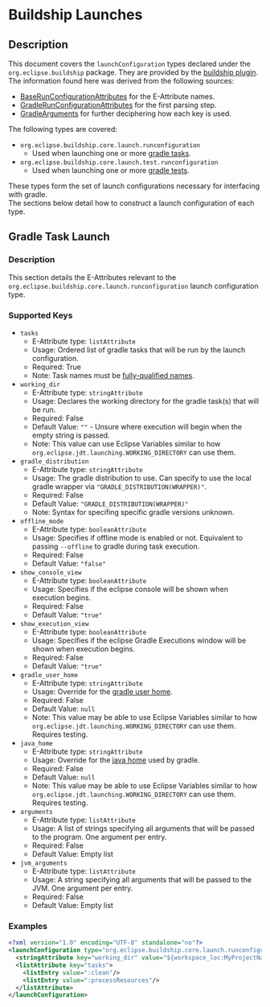 # Buildship Launches
## Description
This document covers the `launchConfiguration` types declared under the `org.eclipse.buildship` package. They are provided by the [buildship plugin](https://github.com/eclipse/buildship/tree/master). The information found here was derived from the following sources:
* [BaseRunConfigurationAttributes](https://github.com/eclipse/buildship/blob/master/org.eclipse.buildship.core/src/main/java/org/eclipse/buildship/core/internal/launch/BaseRunConfigurationAttributes.java) for the E-Attribute names.
* [GradleRunConfigurationAttributes](https://github.com/eclipse/buildship/blob/master/org.eclipse.buildship.core/src/main/java/org/eclipse/buildship/core/internal/launch/GradleRunConfigurationAttributes.java) for the first parsing step.
* [GradleArguments](https://github.com/eclipse/buildship/blob/master/org.eclipse.buildship.core/src/main/java/org/eclipse/buildship/core/internal/configuration/GradleArguments.java) for further deciphering how each key is used.

The following types are covered:
* `org.eclipse.buildship.core.launch.runconfiguration`
  * Used when launching one or more [gradle tasks](https://docs.gradle.org/current/userguide/more_about_tasks.html).
* `org.eclipse.buildship.core.launch.test.runconfiguration`
  * Used when launching one or more [gradle tests](https://docs.gradle.org/current/userguide/java_testing.html).

These types form the set of launch configurations necessary for interfacing with gradle.  
The sections below detail how to construct a launch configuration of each type.

## Gradle Task Launch
### Description
This section details the E-Attributes relevant to the `org.eclipse.buildship.core.launch.runconfiguration` launch configuration type.  
### Supported Keys
* `tasks`
  * E-Attribute type: `listAttribute`
  * Usage: Ordered list of gradle tasks that will be run by the launch configuration.
  * Required: True
  * Note: Task names must be [fully-qualified names](https://docs.gradle.org/current/userguide/intro_multi_project_builds.html#sec:executing_tasks_by_fully_qualified_name).
* `working_dir`
  * E-Attribute type: `stringAttribute`
  * Usage: Declares the working directory for the gradle task(s) that will be run.
  * Required: False
  * Default Value: `""` - Unsure where execution will begin when the empty string is passed.
  * Note: This value can use Eclipse Variables similar to how `org.eclipse.jdt.launching.WORKING_DIRECTORY` can use them.
* `gradle_distribution`
  * E-Attribute type: `stringAttribute`
  * Usage: The gradle distribution to use. Can specify to use the local gradle wrapper via `"GRADLE_DISTRIBUTION(WRAPPER)"`.
  * Required: False
  * Default Value: `"GRADLE_DISTRIBUTION(WRAPPER)"`
  * Note: Syntax for specifing specific gradle versions unknown.
* `offline_mode`
  * E-Attribute type: `booleanAttribute`
  * Usage: Specifies if offline mode is enabled or not. Equivalent to passing `--offline` to gradle during task execution.
  * Required: False
  * Default Value: `"false"`
* `show_console_view`
  * E-Attribute type: `booleanAttribute`
  * Usage: Specifies if the eclipse console will be shown when execution begins.
  * Required: False
  * Default Value: `"true"`
* `show_execution_view`
  * E-Attribute type: `booleanAttribute`
  * Usage: Specifies if the eclipse Gradle Executions window will be shown when execution begins.
  * Required: False
  * Default Value: `"true"`
* `gradle_user_home`
  * E-Attribute type: `stringAttribute`
  * Usage: Override for the [gradle user home](https://docs.gradle.org/current/userguide/directory_layout.html#dir:gradle_user_home).
  * Required: False
  * Default Value: `null`
  * Note: This value may be able to use Eclipse Variables similar to how `org.eclipse.jdt.launching.WORKING_DIRECTORY` can use them. Requires testing.
* `java_home`
  * E-Attribute type: `stringAttribute`
  * Usage: Override for the [java home](https://docs.gradle.org/current/userguide/build_environment.html) used by gradle.
  * Required: False
  * Default Value: `null`
  * Note: This value may be able to use Eclipse Variables similar to how `org.eclipse.jdt.launching.WORKING_DIRECTORY` can use them. Requires testing.
* `arguments`
  * E-Attribute type: `listAttribute`
  * Usage: A list of strings specifying all arguments that will be passed to the program. One argument per entry.
  * Required: False
  * Default Value: Empty list
* `jvm_arguments`
  * E-Attribute type: `listAttribute`
  * Usage: A string specifying all arguments that will be passed to the JVM. One argument per entry.
  * Required: False
  * Default Value: Empty list
### Examples
```xml
<?xml version="1.0" encoding="UTF-8" standalone="no"?>
<launchConfiguration type="org.eclipse.buildship.core.launch.runconfiguration">
  <stringAttribute key="working_dir" value="${workspace_loc:MyProjectName}"/>
  <listAttribute key="tasks">
    <listEntry value=":clean"/>
    <listEntry value=":processResources"/>
  </listAttribute>
</launchConfiguration>
```